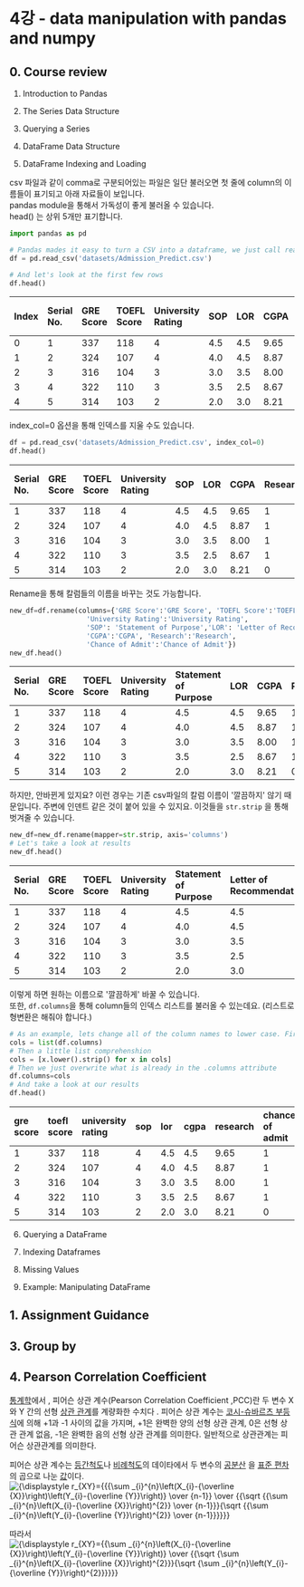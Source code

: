 # 4강 - data manipulation with pandas and numpy

## 0. Course review

1. Introduction to Pandas
2. The Series Data Structure
3. Querying a Series
4. DataFrame Data Structure



5. DataFrame Indexing and Loading

csv 파일과 같이 comma로 구분되어있는 파일은 일단 불러오면 첫 줄에 column의 이름들이 표기되고 아래 자료들이 보입니다.  
pandas module을 통해서 가독성이 좋게 불러올 수 있습니다.   
head\(\) 는 상위 5개만 표기합니다. 

```python
import pandas as pd

# Pandas mades it easy to turn a CSV into a dataframe, we just call read_csv()
df = pd.read_csv('datasets/Admission_Predict.csv')

# And let's look at the first few rows
df.head()
```

| Index | Serial No. | GRE Score | TOEFL Score | University Rating | SOP | LOR | CGPA | Research | Chance to Admit |
| :--- | :--- | :--- | :--- | :--- | :--- | :--- | :--- | :--- | :--- |
| 0 | 1 | 337 | 118 | 4 | 4.5 | 4.5 | 9.65 | 1 | 0.92 |
| 1 | 2 | 324 | 107 | 4 | 4.0 | 4.5 | 8.87 | 1 | 0.76 |
| 2 | 3 | 316 | 104 | 3 | 3.0 | 3.5 | 8.00 | 1 | 0.72 |
| 3 | 4 | 322 | 110 | 3 | 3.5 | 2.5 | 8.67 | 1 | 0.80 |
| 4 | 5 | 314 | 103 | 2 | 2.0 | 3.0 | 8.21 | 0 | 0.65 |

index\_col=0 옵션을 통해 인덱스를 지울 수도 있습니다.

```python
df = pd.read_csv('datasets/Admission_Predict.csv', index_col=0)
df.head()
```

| Serial No. | GRE Score | TOEFL Score | University Rating | SOP | LOR | CGPA | Research | Chance to Admit |
| :--- | :--- | :--- | :--- | :--- | :--- | :--- | :--- | :--- |
| 1 | 337 | 118 | 4 | 4.5 | 4.5 | 9.65 | 1 | 0.92 |
| 2 | 324 | 107 | 4 | 4.0 | 4.5 | 8.87 | 1 | 0.76 |
| 3 | 316 | 104 | 3 | 3.0 | 3.5 | 8.00 | 1 | 0.72 |
| 4 | 322 | 110 | 3 | 3.5 | 2.5 | 8.67 | 1 | 0.80 |
| 5 | 314 | 103 | 2 | 2.0 | 3.0 | 8.21 | 0 | 0.65 |

Rename을 통해 칼럼들의 이름을 바꾸는 것도 가능합니다. 

```python
new_df=df.rename(columns={'GRE Score':'GRE Score', 'TOEFL Score':'TOEFL Score',
                   'University Rating':'University Rating', 
                   'SOP': 'Statement of Purpose','LOR': 'Letter of Recommendation',
                   'CGPA':'CGPA', 'Research':'Research',
                   'Chance of Admit':'Chance of Admit'})
new_df.head()
```

|  Serial No. | GRE Score | TOEFL Score | University Rating | Statement of Purpose | LOR | CGPA | Research | Chance of Admit |
| :--- | :--- | :--- | :--- | :--- | :--- | :--- | :--- | :--- |
| 1 | 337 | 118 | 4 | 4.5 | 4.5 | 9.65 | 1 | 0.92 |
| 2 | 324 | 107 | 4 | 4.0 | 4.5 | 8.87 | 1 | 0.76 |
| 3 | 316 | 104 | 3 | 3.0 | 3.5 | 8.00 | 1 | 0.72 |
| 4 | 322 | 110 | 3 | 3.5 | 2.5 | 8.67 | 1 | 0.80 |
| 5 | 314 | 103 | 2 | 2.0 | 3.0 | 8.21 | 0 | 0.65 |

하지만, 안바뀐게 있지요? 이런 경우는 기존 csv파일의 칼럼 이름이 '깔끔하지' 않기 때문입니다. 주변에 인덴트 같은 것이 붙어 있을 수 있지요. 이것들을 `str.strip` 을 통해 벗겨줄 수 있습니다.

```python
new_df=new_df.rename(mapper=str.strip, axis='columns')
# Let's take a look at results
new_df.head()
```

|  Serial  No. | GRE Score | TOEFL Score | University Rating | Statement of Purpose | Letter of Recommendation | CGPA | Research | Chance of Admit |
| :--- | :--- | :--- | :--- | :--- | :--- | :--- | :--- | :--- |
| 1 | 337 | 118 | 4 | 4.5 | 4.5 | 9.65 | 1 | 0.92 |
| 2 | 324 | 107 | 4 | 4.0 | 4.5 | 8.87 | 1 | 0.76 |
| 3 | 316 | 104 | 3 | 3.0 | 3.5 | 8.00 | 1 | 0.72 |
| 4 | 322 | 110 | 3 | 3.5 | 2.5 | 8.67 | 1 | 0.80 |
| 5 | 314 | 103 | 2 | 2.0 | 3.0 | 8.21 | 0 | 0.65 |

이렇게 하면 원하는 이름으로 '깔끔하게' 바꿀 수 있습니다.   
또한, `df.columns`을 통해 column들의 인덱스 리스트를 불러올 수 있는데요. \(리스트로 형변환은 해줘야 합니다.\)

```python
# As an example, lets change all of the column names to lower case. First we need to get our list
cols = list(df.columns)
# Then a little list comprehenshion
cols = [x.lower().strip() for x in cols]
# Then we just overwrite what is already in the .columns attribute
df.columns=cols
# And take a look at our results
df.head()
```



|  gre score | toefl score | university rating | sop | lor | cgpa | research | chance of admit |  |
| :--- | :--- | :--- | :--- | :--- | :--- | :--- | :--- | :--- |
| 1 | 337 | 118 | 4 | 4.5 | 4.5 | 9.65 | 1 | 0.92 |
| 2 | 324 | 107 | 4 | 4.0 | 4.5 | 8.87 | 1 | 0.76 |
| 3 | 316 | 104 | 3 | 3.0 | 3.5 | 8.00 | 1 | 0.72 |
| 4 | 322 | 110 | 3 | 3.5 | 2.5 | 8.67 | 1 | 0.80 |
| 5 | 314 | 103 | 2 | 2.0 | 3.0 | 8.21 | 0 | 0.65 |

6. Querying a DataFrame

7. Indexing Dataframes

8. Missing Values

9. Example: Manipulating DataFrame 

## 1. Assignment Guidance

## 3. Group by



## 4. Pearson Correlation Coefficient

[통계학](https://ko.wikipedia.org/wiki/%ED%86%B5%EA%B3%84%ED%95%99)에서 , 피어슨 상관 계수\(Pearson Correlation Coefficient ,PCC\)란 두 변수 X 와 Y 간의 선형 [상관 관계](https://ko.wikipedia.org/wiki/%EC%83%81%EA%B4%80_%EB%B6%84%EC%84%9D)를 계량화한 수치다 . 피어슨 상관 계수는 [코시-슈바르츠 부등식](https://ko.wikipedia.org/wiki/%EC%BD%94%EC%8B%9C-%EC%8A%88%EB%B0%94%EB%A5%B4%EC%B8%A0_%EB%B6%80%EB%93%B1%EC%8B%9D)에 의해 +1과 -1 사이의 값을 가지며, +1은 완벽한 양의 선형 상관 관계, 0은 선형 상관 관계 없음, -1은 완벽한 음의 선형 상관 관계를 의미한다. 일반적으로 상관관계는 피어슨 상관관계를 의미한다.



피어슨 상관 계수는 [등간척도](https://ko.wikipedia.org/w/index.php?title=%EB%93%B1%EA%B0%84%EC%B2%99%EB%8F%84&action=edit&redlink=1)나 [비례척도](https://ko.wikipedia.org/w/index.php?title=%EB%B9%84%EB%A1%80%EC%B2%99%EB%8F%84&action=edit&redlink=1)의 데이타에서 두 변수의 [공분산](https://ko.wikipedia.org/wiki/%EA%B3%B5%EB%B6%84%EC%82%B0) 을 [표준 편차](https://ko.wikipedia.org/wiki/%ED%91%9C%EC%A4%80_%ED%8E%B8%EC%B0%A8) 의 곱으로 나눈 [값](https://ko.wikipedia.org/wiki/%ED%91%9C%EC%A4%80_%ED%8E%B8%EC%B0%A8)이다.![{\displaystyle r\_{XY}={{{\sum \_{i}^{n}\left\(X\_{i}-{\overline {X}}\right\)\left\(Y\_{i}-{\overline {Y}}\right\)} \over {n-1}} \over {{\sqrt {{\sum \_{i}^{n}\left\(X\_{i}-{\overline {X}}\right\)^{2}} \over {n-1}}}{\sqrt {{\sum \_{i}^{n}\left\(Y\_{i}-{\overline {Y}}\right\)^{2}} \over {n-1}}}}}}](https://wikimedia.org/api/rest_v1/media/math/render/svg/135b1f3a3a7a31a050f8b7f9325e5b14db99e37a)

따라서![{\displaystyle r\_{XY}={{\sum \_{i}^{n}\left\(X\_{i}-{\overline {X}}\right\)\left\(Y\_{i}-{\overline {Y}}\right\)} \over {{\sqrt {\sum \_{i}^{n}\left\(X\_{i}-{\overline {X}}\right\)^{2}}}{\sqrt {\sum \_{i}^{n}\left\(Y\_{i}-{\overline {Y}}\right\)^{2}}}}}}](https://wikimedia.org/api/rest_v1/media/math/render/svg/ee1e03b44aabd2904cca430279faad515c617891)

